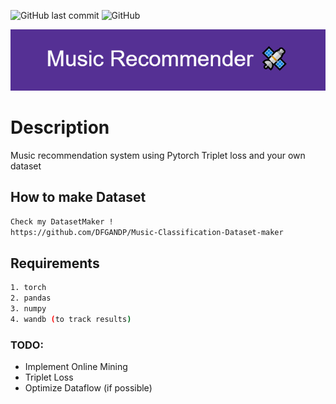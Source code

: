 ![GitHub last commit](https://img.shields.io/github/last-commit/DFGANDP/Music-recommendation-system)  ![GitHub](https://img.shields.io/github/license/DFGANDP/Music-recommendation-system)

![Banner](./Banner.png)

# Description

Music recommendation system using Pytorch Triplet loss and your own dataset

## How to make Dataset
```bash
Check my DatasetMaker !
https://github.com/DFGANDP/Music-Classification-Dataset-maker
```

## Requirements

```bash
1. torch
2. pandas
3. numpy
4. wandb (to track results)
```

### TODO:
* Implement Online Mining
* Triplet Loss
* Optimize Dataflow (if possible)
